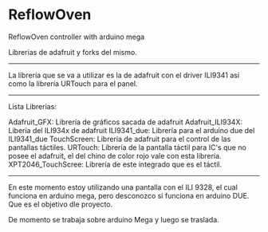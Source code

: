 # ReflowOven
ReflowOven controller with arduino mega


Librerias de adafruit y forks del mismo.

--------------------------------------------

La librería que se va a utilizar es la de adafruit con el driver ILI9341 así como la librería URTouch para el panel.


------

Lista Librerias:

Adafruit_GFX: Librería de gráficos sacada de adafruit
Adafruit_ILI934X: Libería del ILI934x de adafruit
ILI9341_due: Librería para el arduino due del ILI9341_due
TouchScreen: Librería de adafruit para el control de las pantallas táctiles.
URTouch: Librería de la pantalla táctil para IC's que no posee el adafruit, el del chino de color rojo vale con esta librería.
XPT2046_TouchScree: Librería de este integrado que es el táctil.

---

En este momento estoy utilizando una pantalla con el ILI 9328, el cual funciona en arduino mega, pero desconozco si funciona en arduino DUE. Que es el objetivo dle proyecto.

De momento se trabaja sobre arduino Mega y luego se traslada.
